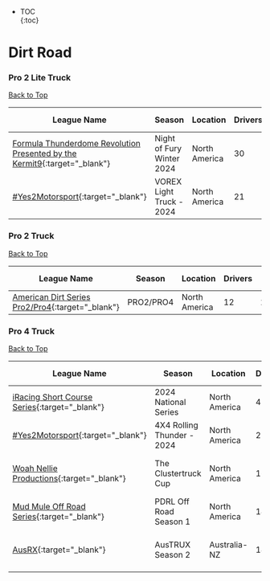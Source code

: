 * TOC  
{:toc}

# Dirt Road

### Pro 2 Lite Truck

[Back to Top](#)  

| League Name | Season | Location | Drivers | SoF | Setup | Upcoming Race | New York | London | Sydney |
|----------------------------------------------------------------------------------------------------------------------------------------------------|-------------------------|-------------|-------|----|-----|-------------|--------|------|------|
|[Formula Thunderdome Revolution Presented by the Kermit9](https://members.iracing.com/membersite/member/LeagueView.do?league=7273){:target="_blank"} |Night of Fury Winter 2024 |North America |30 |1959 | | | | | |
|[\#Yes2Motorsport](https://members.iracing.com/membersite/member/LeagueView.do?league=5789){:target="_blank"} |VOREX Light Truck \- 2024 |North America |21 |2247 |Fixed | | | | |

### Pro 2 Truck

[Back to Top](#)  

| League Name | Season | Location | Drivers | SoF | Setup | Upcoming Race | New York | London | Sydney |
|----------------------------------------------------------------------------------------------------------------------------|---------|-------------|-------|----|-----|-------------|--------|------|------|
|[American Dirt Series Pro2/Pro4](https://members.iracing.com/membersite/member/LeagueView.do?league=10800){:target="_blank"} |PRO2/PRO4 |North America |12 |1323 |Fixed | | | | |

### Pro 4 Truck

[Back to Top](#)  

| League Name | Season | Location | Drivers | SoF | Setup | Upcoming Race | New York | London | Sydney |
|------------------------------------------------------------------------------------------------------------------------|---------------------------|-------------|-------|----|-----|--------------------------------|-------------------------|-------------------------|--------------------------|
|[iRacing Short Course Series](https://members.iracing.com/membersite/member/LeagueView.do?league=3946){:target="_blank"} |2024 National Series |North America |42 |5422 |Open | | | | |
|[\#Yes2Motorsport](https://members.iracing.com/membersite/member/LeagueView.do?league=5789){:target="_blank"} |4X4 Rolling Thunder \- 2024 |North America |23 |1711 |Fixed | | | | |
|[Woah Nellie Productions](https://members.iracing.com/membersite/member/LeagueView.do?league=7047){:target="_blank"} |The Clustertruck Cup |North America |16 |1491 | |Fairbury Speedway |Tue, April 16 07:30PM EDT |Wed, April 17 12:30AM BST |Wed, April 17 09:30AM AEST |
|[Mud Mule Off Road Series](https://members.iracing.com/membersite/member/LeagueView.do?league=7070){:target="_blank"} |PDRL Off Road Season 1 |North America |14 |2317 | | | | | |
|[AusRX](https://members.iracing.com/membersite/member/LeagueView.do?league=6042){:target="_blank"} |AusTRUX Season 2 |Australia-NZ |14 |2826 | |Bark River International Raceway |Thu, April 18 06:30AM EDT |Thu, April 18 11:30AM BST |Thu, April 18 08:30PM AEST |

